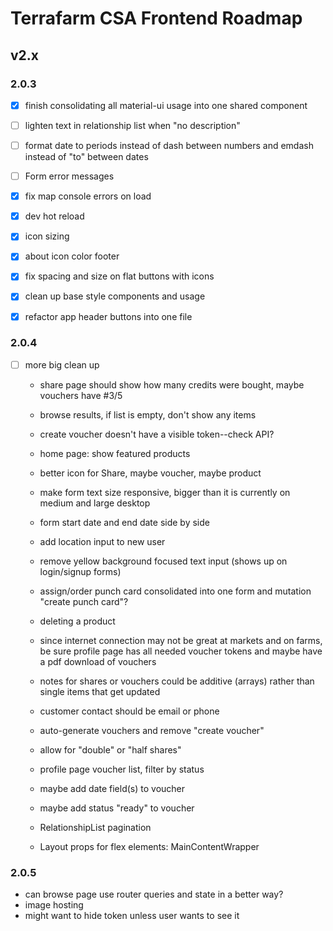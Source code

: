 # Terrafarm CSA Frontend Roadmap

## v2.x

### 2.0.3

- [x] finish consolidating all material-ui usage into one shared component

- [ ] lighten text in relationship list when "no description"
- [ ] format date to periods instead of dash between numbers and emdash instead of "to" between dates
- [ ] Form error messages

- [x] fix map console errors on load
- [x] dev hot reload
- [x] icon sizing
- [x] about icon color footer
- [x] fix spacing and size on flat buttons with icons
- [x] clean up base style components and usage
- [x] refactor app header buttons into one file

### 2.0.4

- [ ] more big clean up
  - share page should show how many credits were bought, maybe vouchers have #3/5
  - browse results, if list is empty, don't show any items
  - create voucher doesn't have a visible token--check API?
  - home page: show featured products
  - better icon for Share, maybe voucher, maybe product
  - make form text size responsive, bigger than it is currently on medium and large desktop
  - form start date and end date side by side
  - add location input to new user
  - remove yellow background focused text input (shows up on login/signup forms)

  - assign/order punch card consolidated into one form and mutation "create punch card"?
  - deleting a product
  - since internet connection may not be great at markets and on farms, be sure profile page has all needed voucher tokens and maybe have a pdf download of vouchers
  - notes for shares or vouchers could be additive (arrays) rather than single items that get updated
  - customer contact should be email or phone
  - auto-generate vouchers and remove "create voucher"
  - allow for "double" or "half shares"
  - profile page voucher list, filter by status
  - maybe add date field(s) to voucher
  - maybe add status "ready" to voucher
  - RelationshipList pagination
  - Layout props for flex elements: MainContentWrapper

### 2.0.5

- can browse page use router queries and state in a better way?
- image hosting
- might want to hide token unless user wants to see it
